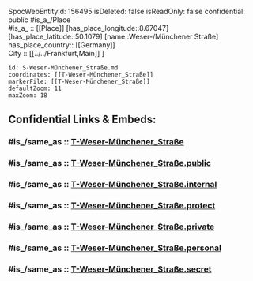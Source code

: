 ﻿---
location:
- 50.1079
- 8.67047
mapmarker: tram
mapzoom:
- 8
- 18
tags:
- geo/station/tram
type: Station
---

SpocWebEntityId: 156495
isDeleted: false
isReadOnly: false
confidential: public
#is_a_/Place  
#is_a_ :: [[Place]] 
[has_place_longitude::8.67047] 
[has_place_latitude::50.1079] 
[name::Weser-/Münchener Straße] 
has_place_country:: [[Germany]]  
City :: [[../../Frankfurt,Main]] ] 


```leaflet
id: S-Weser-Münchener_Straße.md
coordinates: [[T-Weser-Münchener_Straße]] 
markerFile: [[T-Weser-Münchener_Straße]] 
defaultZoom: 11 
maxZoom: 18
```


## Confidential Links & Embeds: 

### #is_/same_as :: [T-Weser-Münchener_Straße](T-Weser-Münchener_Straße.md) 

### #is_/same_as :: [T-Weser-Münchener_Straße.public](/_public/Earth/Continent/Europe/Europe~Central/Germany/Germany~West/Hessen/counties~Hessen/Frankfurt~Main/Stations-FFM~T/T-Weser-Münchener_Straße.public.md) 

### #is_/same_as :: [T-Weser-Münchener_Straße.internal](/_internal/Earth/Continent/Europe/Europe~Central/Germany/Germany~West/Hessen/counties~Hessen/Frankfurt~Main/Stations-FFM~T/T-Weser-Münchener_Straße.internal.md) 

### #is_/same_as :: [T-Weser-Münchener_Straße.protect](/_protect/Earth/Continent/Europe/Europe~Central/Germany/Germany~West/Hessen/counties~Hessen/Frankfurt~Main/Stations-FFM~T/T-Weser-Münchener_Straße.protect.md) 

### #is_/same_as :: [T-Weser-Münchener_Straße.private](/_private/Earth/Continent/Europe/Europe~Central/Germany/Germany~West/Hessen/counties~Hessen/Frankfurt~Main/Stations-FFM~T/T-Weser-Münchener_Straße.private.md) 

### #is_/same_as :: [T-Weser-Münchener_Straße.personal](/_personal/Earth/Continent/Europe/Europe~Central/Germany/Germany~West/Hessen/counties~Hessen/Frankfurt~Main/Stations-FFM~T/T-Weser-Münchener_Straße.personal.md) 

### #is_/same_as :: [T-Weser-Münchener_Straße.secret](/_secret/Earth/Continent/Europe/Europe~Central/Germany/Germany~West/Hessen/counties~Hessen/Frankfurt~Main/Stations-FFM~T/T-Weser-Münchener_Straße.secret.md)

